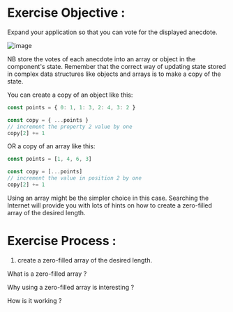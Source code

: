 # Exercise Objective : 
Expand your application so that you can vote for the displayed anecdote.

![image](https://github.com/devstackweb3/osa1/assets/118926098/9fcc4589-954c-4f7c-b5f4-45cbc022aa8d)

NB store the votes of each anecdote into an array or object in the component's state. Remember that the correct way of updating state stored in complex data structures like objects and arrays is to make a copy of the state.

You can create a copy of an object like this:

```jsx
const points = { 0: 1, 1: 3, 2: 4, 3: 2 }

const copy = { ...points }
// increment the property 2 value by one
copy[2] += 1
```
OR a copy of an array like this:
```jsx
const points = [1, 4, 6, 3]

const copy = [...points]
// increment the value in position 2 by one
copy[2] += 1
```
Using an array might be the simpler choice in this case. Searching the Internet will provide you with lots of hints on how to create a zero-filled array of the desired length.

# Exercise Process : 
1) create a zero-filled array of the desired length.

What is a zero-filled array ? 

Why using a zero-filled array is interesting ? 

How is it working ? 
